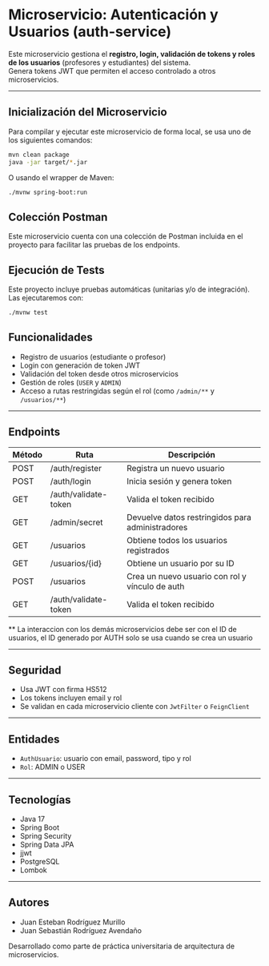 #  Microservicio: Autenticación y Usuarios (auth-service)

Este microservicio gestiona el **registro, login, validación de tokens y roles de los usuarios** (profesores y estudiantes) del sistema.  
Genera tokens JWT que permiten el acceso controlado a otros microservicios.

---

## Inicialización del Microservicio

Para compilar y ejecutar este microservicio de forma local, se usa uno de los siguientes comandos:

```bash
mvn clean package
java -jar target/*.jar
```

O usando el wrapper de Maven:

```bash
./mvnw spring-boot:run
```

## Colección Postman

Este microservicio cuenta con una colección de Postman incluida en el proyecto para facilitar las pruebas de los endpoints.

## Ejecución de Tests

Este proyecto incluye pruebas automáticas (unitarias y/o de integración).  
Las ejecutaremos con:

```bash
./mvnw test
```


##  Funcionalidades

- Registro de usuarios (estudiante o profesor)
- Login con generación de token JWT
- Validación del token desde otros microservicios
- Gestión de roles (`USER` y `ADMIN`)
- Acceso a rutas restringidas según el rol (como `/admin/**` y `/usuarios/**`)

---

##  Endpoints

| Método | Ruta              | Descripción                       |
|--------|-------------------|-----------------------------------|
| POST   | /auth/register     | Registra un nuevo usuario         |
| POST   | /auth/login        | Inicia sesión y genera token      |
| GET    | /auth/validate-token | Valida el token recibido        |
| GET    | /admin/secret         | Devuelve datos restringidos para administradores |
| GET    | /usuarios             | Obtiene todos los usuarios registrados           |
| GET    | /usuarios/{id}        | Obtiene un usuario por su ID                     |
| POST   | /usuarios             | Crea un nuevo usuario con rol y vínculo de auth  |
| GET    | /auth/validate-token  | Valida el token recibido        |

** La interaccion con los demás microservicios debe ser con el ID de usuarios, el ID generado por AUTH solo se usa cuando se crea un usuario


---

##  Seguridad

- Usa JWT con firma HS512
- Los tokens incluyen email y rol
- Se validan en cada microservicio cliente con `JwtFilter` o `FeignClient`

---

##  Entidades

- `AuthUsuario`: usuario con email, password, tipo y rol
- `Rol`: ADMIN o USER

---

##  Tecnologías

- Java 17
- Spring Boot
- Spring Security
- Spring Data JPA
- jjwt
- PostgreSQL
- Lombok

---

##  Autores

- Juan Esteban Rodríguez Murillo
- Juan Sebastián Rodríguez Avendaño

Desarrollado como parte de práctica universitaria de arquitectura de microservicios.
